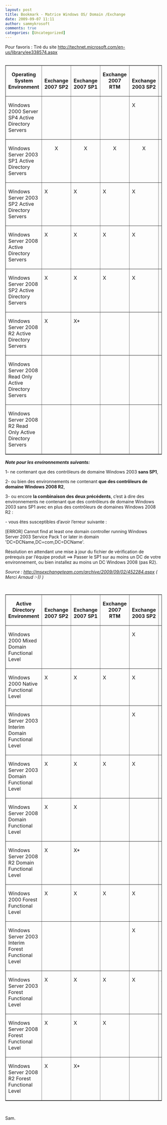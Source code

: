```yaml
---
layout: post
title: Bookmark - Matrice Windows OS/ Domain /Exchange
date: 2009-09-07 11:11
author: sammykrosoft
comments: true
categories: [Uncategorized]
---
```

<div align="left">Pour favoris : Tir&eacute; du site <a href="http://technet.microsoft.com/en-us/library/ee338574.aspx">http://technet.microsoft.com/en-us/library/ee338574.aspx</a><div align="center">&nbsp;</div><div align="center">   <table border="1" cellpadding="0" align="center"><tbody>       <tr>         <td valign="bottom">           <p align="center"><b>Operating System Environment </b></p>         </td>          <td valign="bottom">           <p align="center"><b>Exchange 2007 SP2 </b></p>         </td>          <td valign="bottom">           <p align="center"><b>Exchange 2007 SP1 </b></p>         </td>          <td valign="bottom">           <p align="center"><b>Exchange 2007 RTM </b></p>         </td>          <td valign="bottom">           <p align="center"><b>Exchange 2003 SP2 </b></p>         </td>          <td valign="bottom">           <p align="center"><b>Exchange 2000 SP3 </b></p>         </td>       </tr>        <tr>         <td valign="top">           <p>Windows 2000 Server SP4 Active Directory Servers</p>         </td>          <td valign="top">&nbsp;</td>          <td valign="top">&nbsp;</td>          <td valign="top">&nbsp;</td>          <td valign="top">           <p>X</p>         </td>          <td valign="top">           <p>X</p>         </td>       </tr>        <tr>         <td valign="top">           <p>Windows Server 2003 SP1 Active Directory Servers</p>         </td>          <td valign="top">           <p align="center">X</p>         </td>          <td valign="top">           <p align="center">X</p>         </td>          <td valign="top">           <p align="center">X</p>         </td>          <td valign="top">           <p align="center">X</p>         </td>          <td valign="top">           <p align="center">X</p>         </td>       </tr>        <tr>         <td valign="top">           <p>Windows Server 2003 SP2 Active Directory Servers</p>         </td>          <td valign="top">           <p>X</p>         </td>          <td valign="top">           <p>X</p>         </td>          <td valign="top">           <p>X</p>         </td>          <td valign="top">           <p>X</p>         </td>          <td valign="top">           <p>X</p>         </td>       </tr>        <tr>         <td valign="top">           <p>Windows Server 2008 Active Directory Servers</p>         </td>          <td valign="top">           <p>X</p>         </td>          <td valign="top">           <p>X</p>         </td>          <td valign="top">           <p>X</p>         </td>          <td valign="top">           <p>X</p>         </td>          <td valign="top">&nbsp;</td>       </tr>        <tr>         <td valign="top">           <p>Windows Server 2008 SP2 Active Directory Servers</p>         </td>          <td valign="top">           <p>X</p>         </td>          <td valign="top">           <p>X</p>         </td>          <td valign="top">           <p>X</p>         </td>          <td valign="top">           <p>X</p>         </td>          <td valign="top">&nbsp;</td>       </tr>        <tr>         <td valign="top">           <p>Windows Server 2008 R2 Active Directory Servers</p>         </td>          <td valign="top">           <p>X</p>         </td>          <td valign="top">           <p>X*</p>         </td>          <td valign="top">&nbsp;</td>          <td valign="top">&nbsp;</td>          <td valign="top">&nbsp;</td>       </tr>        <tr>         <td valign="top">           <p>Windows Server 2008 Read Only Active Directory Servers</p>         </td>          <td valign="top">&nbsp;</td>          <td valign="top">&nbsp;</td>          <td valign="top">&nbsp;</td>          <td valign="top">&nbsp;</td>          <td valign="top">&nbsp;</td>       </tr>        <tr>         <td valign="top">           <p>Windows Server 2008 R2 Read Only Active Directory Servers</p>         </td>          <td valign="top">&nbsp;</td>          <td valign="top">&nbsp;</td>          <td valign="top">&nbsp;</td>          <td valign="top">&nbsp;</td>          <td valign="top">&nbsp;</td>       </tr>     </tbody></table> </div><p align="left"><em><strong>Note pour les environnements suivants:</strong></em></p><p align="left">1- ne contenant que des contr&ocirc;leurs de domaine Windows 2003 <strong>sans SP1</strong>, </p><p align="left">2- ou bien des environnements ne contenant <strong>que des contr&ocirc;leurs de domaine Windows 2008 R2</strong>, </p><p align="left">3- ou encore <strong>la combinaison des deux pr&eacute;c&eacute;dents</strong>, c&rsquo;est &agrave; dire des environnements ne contenant que des contr&ocirc;leurs de domaine Windows 2003 sans SP1 avec en plus des contr&ocirc;leurs de domaines Windows 2008 R2 : </p><p align="left">- vous &ecirc;tes susceptibles d&rsquo;avoir l&rsquo;erreur suivante :</p><p align="left">[ERROR] Cannot find at least one domain controller running Windows Server 2003 Service Pack 1 or later in domain 'DC=DCName,DC=com,DC=DCName'.</p><p align="left">R&eacute;solution en attendant une mise &agrave; jour du fichier de v&eacute;rification de pr&eacute;requis par l&rsquo;&eacute;quipe produit ==&gt; Passer le SP1 sur au moins un DC de votre environnement, ou bien installez au moins un DC Windows 2008 (pas R2).</p><p align="left"><em>Source : </em><a href="http://msexchangeteam.com/archive/2009/09/02/452284.aspx"><em>http://msexchangeteam.com/archive/2009/09/02/452284.aspx</em></a><em> ( Merci Arnaud :-)) )</em></p><p align="left">&nbsp;</p><div align="center">   <table border="1" cellpadding="0" align="center"><tbody>       <tr>         <td valign="bottom">           <p align="center"><b>Active Directory Environment </b></p>         </td>          <td valign="bottom">           <p align="center"><b>Exchange 2007 SP2 </b></p>         </td>          <td valign="bottom">           <p align="center"><b>Exchange 2007 SP1 </b></p>         </td>          <td valign="bottom">           <p align="center"><b>Exchange 2007 RTM </b></p>         </td>          <td valign="bottom">           <p align="center"><b>Exchange 2003 SP2 </b></p>         </td>          <td valign="bottom">           <p align="center"><b>Exchange 2000 SP3 </b></p>         </td>       </tr>        <tr>         <td valign="top">           <p>Windows 2000 Mixed Domain Functional Level</p>         </td>          <td valign="top">&nbsp;</td>          <td valign="top">&nbsp;</td>          <td valign="top">&nbsp;</td>          <td valign="top">           <p>X</p>         </td>          <td valign="top">           <p>X</p>         </td>       </tr>        <tr>         <td valign="top">           <p>Windows 2000 Native Functional Level</p>         </td>          <td valign="top">           <p>X</p>         </td>          <td valign="top">           <p>X</p>         </td>          <td valign="top">           <p>X</p>         </td>          <td valign="top">           <p>X</p>         </td>          <td valign="top">           <p>X</p>         </td>       </tr>        <tr>         <td valign="top">           <p>Windows Server 2003 Interim Domain Functional Level</p>         </td>          <td valign="top">&nbsp;</td>          <td valign="top">&nbsp;</td>          <td valign="top">&nbsp;</td>          <td valign="top">           <p>X</p>         </td>          <td valign="top">           <p>X</p>         </td>       </tr>        <tr>         <td valign="top">           <p>Windows Server 2003 Domain Functional Level</p>         </td>          <td valign="top">           <p>X</p>         </td>          <td valign="top">           <p>X</p>         </td>          <td valign="top">           <p>X</p>         </td>          <td valign="top">           <p>X</p>         </td>          <td valign="top">           <p>X</p>         </td>       </tr>        <tr>         <td valign="top">           <p>Windows Server 2008 Domain Functional Level</p>         </td>          <td valign="top">           <p>X</p>         </td>          <td valign="top">           <p>X</p>         </td>          <td valign="top">&nbsp;</td>          <td valign="top">&nbsp;</td>          <td valign="top">&nbsp;</td>       </tr>        <tr>         <td valign="top">           <p>Windows Server 2008 R2 Domain Functional Level</p>         </td>          <td valign="top">           <p>X</p>         </td>          <td valign="top">           <p>X*</p>         </td>          <td valign="top">&nbsp;</td>          <td valign="top">&nbsp;</td>          <td valign="top">&nbsp;</td>       </tr>        <tr>         <td valign="top">           <p>Windows 2000 Forest Functional Level</p>         </td>          <td valign="top">           <p>X</p>         </td>          <td valign="top">           <p>X</p>         </td>          <td valign="top">           <p>X</p>         </td>          <td valign="top">           <p>X</p>         </td>          <td valign="top">           <p>X</p>         </td>       </tr>        <tr>         <td valign="top">           <p>Windows Server 2003 Interim Forest Functional Level</p>         </td>          <td valign="top">&nbsp;</td>          <td valign="top">&nbsp;</td>          <td valign="top">&nbsp;</td>          <td valign="top">           <p>X</p>         </td>          <td valign="top">           <p>X</p>         </td>       </tr>        <tr>         <td valign="top">           <p>Windows Server 2003 Forest Functional Level</p>         </td>          <td valign="top">           <p>X</p>         </td>          <td valign="top">           <p>X</p>         </td>          <td valign="top">           <p>X</p>         </td>          <td valign="top">           <p>X</p>         </td>          <td valign="top">           <p>X</p>         </td>       </tr>        <tr>         <td valign="top">           <p>Windows Server 2008 Forest Functional Level</p>         </td>          <td valign="top">           <p>X</p>         </td>          <td valign="top">           <p>X</p>         </td>          <td valign="top">           <p>X</p>         </td>          <td valign="top">&nbsp;</td>          <td valign="top">&nbsp;</td>       </tr>        <tr>         <td valign="top">           <p>Windows Server 2008 R2 Forest Functional Level</p>         </td>          <td valign="top">           <p>X</p>         </td>          <td valign="top">           <p>X*</p>         </td>          <td valign="top">&nbsp;</td>          <td valign="top">&nbsp;</td>          <td valign="top">&nbsp;</td>       </tr>     </tbody></table> </div><p align="left">&nbsp;</p><p align="left">Sam.</p></div>

